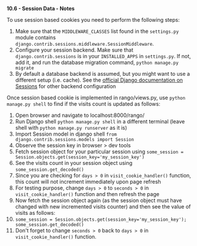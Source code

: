 **10.6 - Session Data - Notes**

To use session based cookies you need to perform the following steps:

1. Make sure that the `MIDDLEWARE_CLASSES` list found in the `settings.py` module contains `django.contrib.sessions.middleware.SessionMiddleware`.
2. Configure your session backend. Make sure that `django.contrib.sessions` is in your `INSTALLED_APPS` in `settings.py`. If not, add it, and run the database migration command, `python manage.py migrate`
3. By default a database backend is assumed, but you might want to use a different setup (i.e. cache). See the [official Django documentation on Sessions](https://docs.djangoproject.com/en/1.9/topics/http/sessions/) for other backend configuration

Once session based cookie is implemented in rango/views.py, use `python manage.py shell` to find if the visits count is updated as follows:

1. Open browser and navigate to localhost:8000/rango/
2. Run Django shell `python manage.py shell` in a different terminal (leave shell with `python manage.py runserver` as it is)
3. Import Session model in django shell `from django.contrib.sessions.models import Session`
4. Observe the session key in browser > dev tools
5. Fetch session object for your particular session using `some_session = Session.objects.get(session_key='my_session_key')`
6. See the visits count in your session object using `some_session.get_decoded()`
7. Since you are checking for `days > 0` in `visit_cookie_handler()` function, this count will not increment immediately upon page refresh
8. For testing purpose, change `days > 0` to `seconds > 0` in `visit_cookie_handler()` function and then refresh the page
9. Now fetch the session object again (as the session object must have changed with new incremented visits counter) and then see the value of visits as follows:
10. `some_session = Session.objects.get(session_key='my_session_key'); some_session.get_decoded()`
11. Don't forget to change `seconds > 0` back to `days > 0` in `visit_cookie_handler()` function.